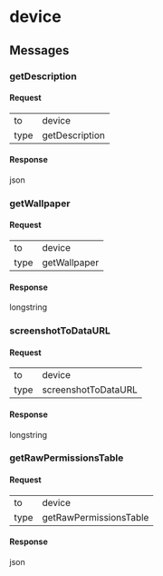 
# device #

## Messages ##

### getDescription ###

#### Request ####

<table>

<tr>
<td>to</td>
<td>device</td>
</tr>

<tr>
<td>type</td>
<td>getDescription</td>
</tr>

</table>

#### Response ####
json

### getWallpaper ###

#### Request ####

<table>

<tr>
<td>to</td>
<td>device</td>
</tr>

<tr>
<td>type</td>
<td>getWallpaper</td>
</tr>

</table>

#### Response ####
longstring

### screenshotToDataURL ###

#### Request ####

<table>

<tr>
<td>to</td>
<td>device</td>
</tr>

<tr>
<td>type</td>
<td>screenshotToDataURL</td>
</tr>

</table>

#### Response ####
longstring

### getRawPermissionsTable ###

#### Request ####

<table>

<tr>
<td>to</td>
<td>device</td>
</tr>

<tr>
<td>type</td>
<td>getRawPermissionsTable</td>
</tr>

</table>

#### Response ####
json
